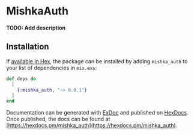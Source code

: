 # MishkaAuth

**TODO: Add description**

## Installation

If [available in Hex](https://hex.pm/docs/publish), the package can be installed
by adding `mishka_auth` to your list of dependencies in `mix.exs`:

```elixir
def deps do
  [
    {:mishka_auth, "~> 0.0.1"}
  ]
end
```

Documentation can be generated with [ExDoc](https://github.com/elixir-lang/ex_doc)
and published on [HexDocs](https://hexdocs.pm). Once published, the docs can
be found at [https://hexdocs.pm/mishka_auth](https://hexdocs.pm/mishka_auth).

